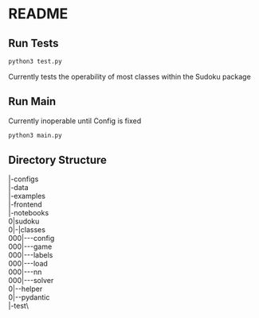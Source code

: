 # README

## Run Tests
```bash
python3 test.py
```
Currently tests the operability of most classes within the Sudoku package

## Run Main
Currently inoperable until Config is fixed
```bash
python3 main.py
```

## Directory Structure

|-configs \
|-data \
|-examples\
|-frontend\
|-notebooks\
0|sudoku\
0|-|classes\
000|---config\
000|---game\
000|---labels\
000|---load\
000|---nn\
000|---solver\
0|--helper\
0|--pydantic\
|-test\
